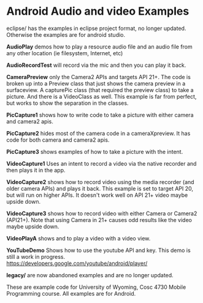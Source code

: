 Android Audio and video Examples
===========

eclipse/ has the examples in eclipse project format, no longer updated.  Otherwise the examples are for android studio.

<b>AudioPlay</b> demos how to play a resource audio file and an audio file from any other location (ie filesystem, Internet, etc)

<b>AudioRecordTest</b> will record via the mic and then you can play it back.

<b>CameraPreview</b> only the Camera2 APIs and targets API 21+.  The code is broken up into a Preview class that just shows the camera preview in a surfaceview.  A capturePic class (that required the preview class) to take a picture. And there is a VideoClass as well.  This example is far from perfect, but works to show the separation in the classes.

<b>PicCapture1</b> shows how to write code to take a picture with either camera and camera2 apis.

<b>PicCapture2</b> hides most of the camera code in a cameraXpreview.  It has code for both camera and camera2 apis.

<b>PicCapture3</b> shows examples of how to take a picture with the intent.

<b>VideoCapture1</b> Uses an intent to record a video via the native recorder and then plays it in the app.

<b>VideoCapture2</b> shows how to record video using the media recorder (and older camera APIs) and plays it back.  This example is set to target API 20, but will run on higher APIs. It doesn't work well on API 21+ video maybe upside down. 

<b>VideoCapture3</b> shows how to record video with either Camera or Camera2 (API21+).  Note that using Camera in 21+ causes odd results like the video maybe upside down.

<b>VideoPlayA</b> shows and to play a video with a video view.

<b>YouTubeDemo</b> Shows how to use the youtube API and key.  This demo is still a work in progress.  https://developers.google.com/youtube/android/player/ 

<b>legacy/</b> are now abandoned examples and are no longer updated.

These are example code for University of Wyoming, Cosc 4730 Mobile Programming course.
All examples are for Android.